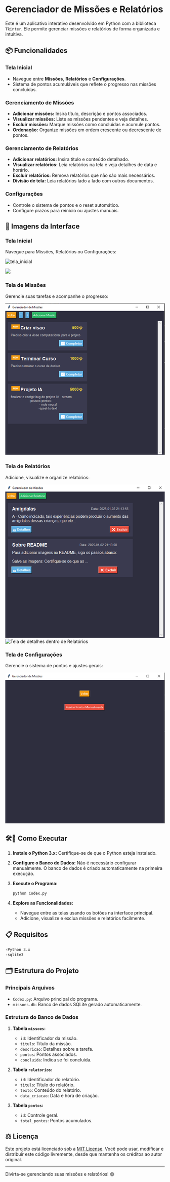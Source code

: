 # Gerenciador de Missões e Relatórios

Este é um aplicativo interativo desenvolvido em Python com a biblioteca `Tkinter`. Ele permite gerenciar missões e relatórios de forma organizada e intuitiva.

## 📦 Funcionalidades

### Tela Inicial
- Navegue entre **Missões**, **Relatórios** e **Configurações**.
- Sistema de pontos acumuláveis que reflete o progresso nas missões concluídas.

### Gerenciamento de Missões
- **Adicionar missões:** Insira título, descrição e pontos associados.
- **Visualizar missões:** Liste as missões pendentes e veja detalhes.
- **Excluir missões:** Marque missões como concluídas e acumule pontos.
- **Ordenação:** Organize missões em ordem crescente ou decrescente de pontos.

### Gerenciamento de Relatórios
- **Adicionar relatórios:** Insira título e conteúdo detalhado.
- **Visualizar relatórios:** Leia relatórios na tela e veja detalhes de data e horário.
- **Excluir relatórios:** Remova relatórios que não são mais necessários.
- **Divisão de tela:** Leia relatórios lado a lado com outros documentos.

### Configurações
- Controle o sistema de pontos e o reset automático.
- Configure prazos para reinício ou ajustes manuais.

## 📸 Imagens da Interface

### Tela Inicial
Navegue para Missões, Relatórios ou Configurações:

![tela_inicial](https://github.com/user-attachments/assets/0f86b99a-9887-47b7-bb0b-103e22b2ce33)

<div aligh = "center">
<img src = "https://github.com/codennomad/Codex-Gerenciado/issues/1#issue-2766670572" width "700px" />
</div>


### Tela de Missões
Gerencie suas tarefas e acompanhe o progresso:

![Tela de Missões](/imagens/tela_missoes.png)

### Tela de Relatórios
Adicione, visualize e organize relatórios:

![Tela de Relatórios](/imagens/tela_relatorios.png)
![Tela de detalhes dentro de Relatórios](/imagens/detalhes.png)

### Tela de Configurações
Gerencie o sistema de pontos e ajustes gerais:

![Tela de Configurações](/imagens/tela_config.png)


## 🛠️🚀 Como Executar

1. **Instale o Python 3.x:**
   Certifique-se de que o Python esteja instalado.

2. **Configure o Banco de Dados:**
   Não é necessário configurar manualmente. O banco de dados é criado automaticamente na primeira execução.

3. **Execute o Programa:**
   ```bash
   python Codex.py
   ```

4. **Explore as Funcionalidades:**
   - Navegue entre as telas usando os botões na interface principal.
   - Adicione, visualize e exclua missões e relatórios facilmente.


## 📋 Requisitos
    -Python 3.x
    -sqlite3


## 🗂️ Estrutura do Projeto

### Principais Arquivos
- `Codex.py`: Arquivo principal do programa.
- `missoes.db`: Banco de dados SQLite gerado automaticamente.

### Estrutura do Banco de Dados
1. **Tabela `missoes`:**
   - `id`: Identificador da missão.
   - `titulo`: Título da missão.
   - `descricao`: Detalhes sobre a tarefa.
   - `pontos`: Pontos associados.
   - `concluida`: Indica se foi concluída.

2. **Tabela `relatorios`:**
   - `id`: Identificador do relatório.
   - `titulo`: Título do relatório.
   - `texto`: Conteúdo do relatório.
   - `data_criacao`: Data e hora de criação.

3. **Tabela `pontos`:**
   - `id`: Controle geral.
   - `total_pontos`: Pontos acumulados.

## ⚖️ Licença

Este projeto está licenciado sob a [MIT License](LICENSE). Você pode usar, modificar e distribuir este código livremente, desde que mantenha os créditos ao autor original.

---

Divirta-se gerenciando suas missões e relatórios! 😄

